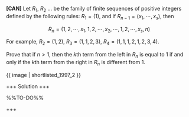 **[CAN]** Let $R_1$, $R_2$ ... be the family of finite sequences of positive integers defined by the following rules: $R_1 = (1)$, and if $R_{n−1} = (x_1,\cdots,x_s)$, then

$$R_n = (1, 2,\cdots,x_1, 1, 2,\cdots,x_2,\cdots, 1, 2,\cdots,x_s, n)$$

For example, $R_2 = (1, 2)$, $R_3 = (1, 1, 2, 3)$, $R_4 = (1, 1, 1, 2, 1, 2, 3, 4)$.

Prove that if $n > 1$, then the $k$th term from the left in $R_n$ is equal to $1$ if and only if the $k$th term from the right in $R_n$ is different from $1$.

{{ image | shortlisted_1997_2 }}

+++
Solution
+++

%%TO-DO%%

+++